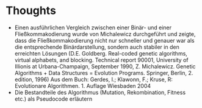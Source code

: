 # Thoughts
- Einen ausführlichen Vergleich zwischen einer Binär- und einer Fließkommakodierung  wurde von Michalewicz durchgeführt 
und zeigte, dass die Fließkommakodierung nicht nur schneller und genauer war als die entsprechende Binärdarstellung, 
sondern auch stabiler in den erreichten Lösungen 
(D.E. Goldberg. Real-coded genetic algorithms, virtual alphabets, and blocking. Technical report 90001, University of Illionis at Urbana-Champaign, September 1990, 
Z. Michalewicz. Genetic Algorithms + Data Structures = Evolution Programs. Springer, Berlin, 2. edition, 1996) 
Aus dem Buch: Gerdes, I.; Klawonn, F.; Kruse, R: Evolutionare Algorithmen. 1. Auflage Wiesbaden 2004
- Die Bestandteile des Algorithmus (Mutation, Rekombination, Fitness etc.) als Pseudocode erläutern